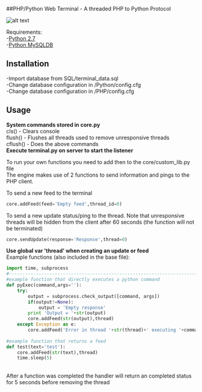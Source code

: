 ##PHP/Python Web Terminal - A threaded PHP to Python Protocol

![alt text](https://preview.ibb.co/i6V0HH/terminal.png)

Requirements:<br>
-<a href='https://www.python.org/downloads/'>Python 2.7</a><br>
-<a href='https://pypi.python.org/pypi/MySQL-python/1.2.5'>Python MySQLDB</a>

## Installation
-Import database from SQL/terminal_data.sql<br>
-Change database configuration in /Python/config.cfg<br>
-Change database configuration in /PHP/config.cfg<br>

## Usage
<strong>System commands stored in core.py</strong><br>
cls() - Clears console<br>
flush() - Flushes all threads used to remove unresponsive threads<br>
cflush() - Does the above commands
<br>
<strong>Execute terminal.py on server to start the listener</strong><br>

To run your own functions you need to add then to the core/custom_lib.py file<br>
The engine makes use of 2 functions to send information and pings to the PHP client.

To send a new feed to the terminal<br>
```python
core.addFeed(feed='Empty feed',thread_id=0)
```
To send a new update status/ping to the thread. Note that unresponsive threads will be hidden from the client after 60 seconds (the function will not be terminated)<br>
```python
core.sendUpdate(response='Response',thread=0)
```
<strong>Use global var 'thread' when creating an update or feed</strong>
<br>
Example functions (also included in the base file):<br>
```python
import time, subprocess
#-------------------------------------------------------------------------------------#
#example function that directly executes a python command
def pyExec(command,args=''):
	try:
		output = subprocess.check_output([command, args])
		if(output!=None):
			output = 'Empty response'
		print 'Output = '+str(output)
		core.addFeed(str(output),thread)
	except Exception as e:
		core.addFeed('Error in thread '+str(thread)+' executing '+command+': '+str(e),thread)
		
#example function that returns a feed
def test(text='test'): 
	core.addFeed(str(text),thread)
	time.sleep(5)
```
<br>
After a function was completed the handler will return an completed status for 5 seconds before removing the thread
